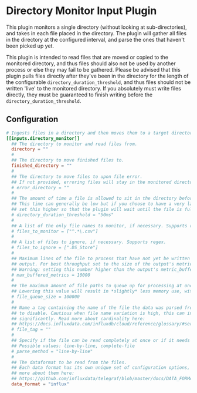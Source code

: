 # Directory Monitor Input Plugin

This plugin monitors a single directory (without looking at sub-directories), and takes in each file placed in the directory.
The plugin will gather all files in the directory at the configured interval, and parse the ones that haven't been picked up yet.

This plugin is intended to read files that are moved or copied to the monitored directory, and thus files should also not be used by another process or else they may fail to be gathered. Please be advised that this plugin pulls files directly after they've been in the directory for the length of the configurable `directory_duration_threshold`, and thus files should not be written 'live' to the monitored directory. If you absolutely must write files directly, they must be guaranteed to finish writing before the `directory_duration_threshold`.

## Configuration

```toml @sample.conf
# Ingests files in a directory and then moves them to a target directory.
[[inputs.directory_monitor]]
  ## The directory to monitor and read files from.
  directory = ""
  #
  ## The directory to move finished files to.
  finished_directory = ""
  #
  ## The directory to move files to upon file error.
  ## If not provided, erroring files will stay in the monitored directory.
  # error_directory = ""
  #
  ## The amount of time a file is allowed to sit in the directory before it is picked up.
  ## This time can generally be low but if you choose to have a very large file written to the directory and it's potentially slow,
  ## set this higher so that the plugin will wait until the file is fully copied to the directory.
  # directory_duration_threshold = "50ms"
  #
  ## A list of the only file names to monitor, if necessary. Supports regex. If left blank, all files are ingested.
  # files_to_monitor = ["^.*\.csv"]
  #
  ## A list of files to ignore, if necessary. Supports regex.
  # files_to_ignore = [".DS_Store"]
  #
  ## Maximum lines of the file to process that have not yet be written by the
  ## output. For best throughput set to the size of the output's metric_buffer_limit.
  ## Warning: setting this number higher than the output's metric_buffer_limit can cause dropped metrics.
  # max_buffered_metrics = 10000
  #
  ## The maximum amount of file paths to queue up for processing at once, before waiting until files are processed to find more files.
  ## Lowering this value will result in *slightly* less memory use, with a potential sacrifice in speed efficiency, if absolutely necessary.
  # file_queue_size = 100000
  #
  ## Name a tag containing the name of the file the data was parsed from.  Leave empty
  ## to disable. Cautious when file name variation is high, this can increase the cardinality
  ## significantly. Read more about cardinality here:
  ## https://docs.influxdata.com/influxdb/cloud/reference/glossary/#series-cardinality
  # file_tag = ""
  #
  ## Specify if the file can be read completely at once or if it needs to be read line by line (default).
  ## Possible values: line-by-line, complete-file
  # parse_method = "line-by-line" 
  #
  ## The dataformat to be read from the files.
  ## Each data format has its own unique set of configuration options, read
  ## more about them here:
  ## https://github.com/influxdata/telegraf/blob/master/docs/DATA_FORMATS_INPUT.md
  data_format = "influx"
```
